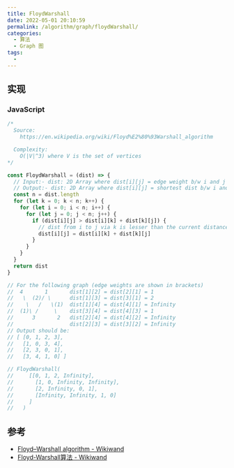 ```yaml
---
title: FloydWarshall
date: 2022-05-01 20:10:59
permalink: /algorithm/graph/floydWarshall/
categories:
  - 算法
  - Graph 图
tags:
  - 
---
```


## 实现

### JavaScript

```js
/*
  Source:
    https://en.wikipedia.org/wiki/Floyd%E2%80%93Warshall_algorithm

  Complexity:
    O(|V|^3) where V is the set of vertices
*/

const FloydWarshall = (dist) => {
  // Input:- dist: 2D Array where dist[i][j] = edge weight b/w i and j
  // Output:- dist: 2D Array where dist[i][j] = shortest dist b/w i and j
  const n = dist.length
  for (let k = 0; k < n; k++) {
    for (let i = 0; i < n; i++) {
      for (let j = 0; j < n; j++) {
        if (dist[i][j] > dist[i][k] + dist[k][j]) {
          // dist from i to j via k is lesser than the current distance
          dist[i][j] = dist[i][k] + dist[k][j]
        }
      }
    }
  }
  return dist
}

// For the following graph (edge weights are shown in brackets)
//  4       1       dist[1][2] = dist[2][1] = 1
//   \  (2)/ \      dist[1][3] = dist[3][1] = 2
//    \   /   \(1)  dist[1][4] = dist[4][1] = Infinity
//  (1)\ /     \    dist[3][4] = dist[4][3] = 1
//      3       2   dist[2][4] = dist[4][2] = Infinity
//                  dist[2][3] = dist[3][2] = Infinity
// Output should be:
// [ [0, 1, 2, 3],
//   [1, 0, 3, 4],
//   [2, 3, 0, 1],
//   [3, 4, 1, 0] ]

// FloydWarshall(
//     [[0, 1, 2, Infinity],
//       [1, 0, Infinity, Infinity],
//       [2, Infinity, 0, 1],
//       [Infinity, Infinity, 1, 0]
//     ]
//   )
```

## 参考

- [Floyd–Warshall algorithm - Wikiwand](https://www.wikiwand.com/en/Floyd%E2%80%93Warshall_algorithm)
- [Floyd-Warshall算法 - Wikiwand](https://www.wikiwand.com/zh-hans/Floyd-Warshall%E7%AE%97%E6%B3%95)
